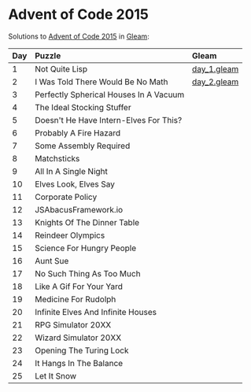 # Advent of Code 2015

Solutions to [Advent of Code 2015](https://adventofcode.com/2015/) in [Gleam](https://gleam.run/):

| Day  | Puzzle                                 | Gleam                      |
| :--- | :------------------------------------- | :------------------------- |
| 1    | Not Quite Lisp                         | [day_1.gleam](day_1.gleam) |
| 2    | I Was Told There Would Be No Math      | [day_2.gleam](day_2.gleam) |
| 3    | Perfectly Spherical Houses In A Vacuum |                            |
| 4    | The Ideal Stocking Stuffer             |                            |
| 5    | Doesn't He Have Intern-Elves For This? |                            |
| 6    | Probably A Fire Hazard                 |                            |
| 7    | Some Assembly Required                 |                            |
| 8    | Matchsticks                            |                            |
| 9    | All In A Single Night                  |                            |
| 10   | Elves Look, Elves Say                  |                            |
| 11   | Corporate Policy                       |                            |
| 12   | JSAbacusFramework.io                   |                            |
| 13   | Knights Of The Dinner Table            |                            |
| 14   | Reindeer Olympics                      |                            |
| 15   | Science For Hungry People              |                            |
| 16   | Aunt Sue                               |                            |
| 17   | No Such Thing As Too Much              |                            |
| 18   | Like A Gif For Your Yard               |                            |
| 19   | Medicine For Rudolph                   |                            |
| 20   | Infinite Elves And Infinite Houses     |                            |
| 21   | RPG Simulator 20XX                     |                            |
| 22   | Wizard Simulator 20XX                  |                            |
| 23   | Opening The Turing Lock                |                            |
| 24   | It Hangs In The Balance                |                            |
| 25   | Let It Snow                            |                            |
